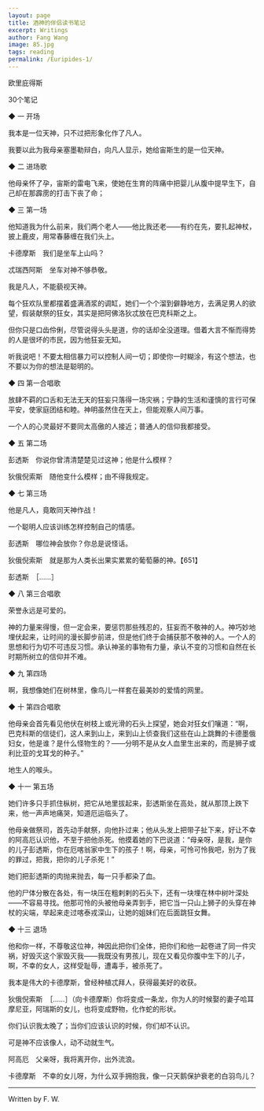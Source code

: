 ```yaml
---
layout: page
title: 酒神的伴侣读书笔记
excerpt: Writings
author: Fang Wang
image: 85.jpg
tags: reading
permalink: /Euripides-1/
---
```



欧里庇得斯

30个笔记

◆ 一 开场

我本是一位天神，只不过把形象化作了凡人。

我要以此为我母亲塞墨勒辩白，向凡人显示，她给宙斯生的是一位天神。

◆ 二 进场歌

他母亲怀了孕，宙斯的雷电飞来，使她在生育的阵痛中把婴儿从腹中提早生下，自己却在那霹雳的打击下丧了命；

◆ 三 第一场

他知道我为什么前来，我们两个老人——他比我还老——有约在先，要扎起神杖，披上鹿皮，用常春藤缠在我们头上。

卡德摩斯　我们是坐车上山吗？

忒瑞西阿斯　坐车对神不够恭敬。

我是凡人，不能藐视天神。

每个狂欢队里都摆着盛满酒浆的调缸，她们一个个溜到僻静地方，去满足男人的欲望，假装献祭的狂女，其实是把阿佛洛狄忒放在巴克科斯之上。

但你只是口齿伶俐，尽管说得头头是道，你的话却全没道理。借着大言不惭而得势的人是很坏的市民，因为他狂妄无知。

听我说吧！不要太相信暴力可以控制人间一切；即使你一时糊涂，有这个想法，也不要以为你的想法是聪明的。

◆ 四 第一合唱歌

放肆不羁的口舌和无法无天的狂妄只落得一场灾祸；宁静的生活和谨慎的言行可保平安，使家庭团结和睦。神明虽然住在天上，但能观察人间万事。

一个人的心灵最好不要同太高傲的人接近；普通人的信仰我都接受。

◆ 五 第二场

彭透斯　你说你曾清清楚楚见过这神；他是什么模样？

狄俄倪索斯　随他变什么模样；由不得我规定。

◆ 七 第三场

他是凡人，竟敢同天神作战！

一个聪明人应该训练怎样控制自己的情感。

彭透斯　哪位神会放你？你总是说怪话。

狄俄倪索斯　就是那为人类长出果实累累的葡萄藤的神。【651】

彭透斯　［……］

◆ 八 第三合唱歌

荣誉永远是可爱的。

神的力量来得慢，但一定会来，要惩罚那些残忍的，狂妄而不敬神的人。神巧妙地埋伏起来，让时间的漫长脚步前进，但是他们终于会捕获那不敬神的人。一个人的思想和行为切不可违反习惯。承认神圣的事物有力量，承认不变的习惯和自然在长时期所树立的信仰并不难。

◆ 九 第四场

啊，我想像她们在树林里，像鸟儿一样套在最美妙的爱情的网里。

◆ 十 第四合唱歌

他母亲会首先看见他伏在树枝上或光滑的石头上探望，她会对狂女们嚷道：“啊，巴克科斯的信徒们，这人来到山上，来到山上侦查我们这些在山上跳舞的卡德墨俄妇女，他是谁？是什么怪物生的？——分明不是从女人血里生出来的，而是狮子或利比亚的戈耳戈的种子。”

地生人的喉头。

◆ 十一 第五场

她们许多只手抓住枞树，把它从地里拔起来，彭透斯坐在高处，就从那顶上跌下来，他一声声地痛哭，知道厄运临头了。

他母亲做祭司，首先动手献祭，向他扑过来；他从头发上把带子扯下来，好让不幸的阿高厄认识他，不至于把他杀死。他摸着她的下巴说道：“母亲呀，是我，是你的儿子彭透斯，你在厄喀翁家中生下的孩子！啊，母亲，可怜可怜我吧，别为了我的罪过，把我，把你的儿子杀死！”

她们把彭透斯的肉抛来抛去，每一只手都染了血。

他的尸体分散在各处，有一块压在粗剌剌的石头下，还有一块埋在林中树叶深处——不容易寻找。他那可怜的头被他母亲弄到手，把它当一只山上狮子的头穿在神杖的尖端，举起来走过喀泰戎深山，让她的姐妹们在后面跳狂女舞。

◆ 十三 退场

他和你一样，不尊敬这位神，神因此把你们全体，把你们和他一起卷进了同一件灾祸，好毁灭这个家毁灭我——我既没有男孩儿，现在又看见你腹中生下的儿子，啊，不幸的女人，这样受耻辱，遭毒手，被杀死了。

我本是伟大的卡德摩斯，曾经种植忒拜人，获得最美好的收获。

狄俄倪索斯　［……］（向卡德摩斯）你将变成一条龙，你为人的时候娶的妻子哈耳摩尼亚，阿瑞斯的女儿，也将变成野物，化作蛇的形状。

你们认识我太晚了；当你们应该认识的时候，你们却不认识。

可是神不应该像人，动不动就生气。

阿高厄　父亲呀，我将离开你，出外流浪。

卡德摩斯　不幸的女儿呀，为什么双手拥抱我，像一只天鹅保护衰老的白羽鸟儿？

****

Written by F. W. 

